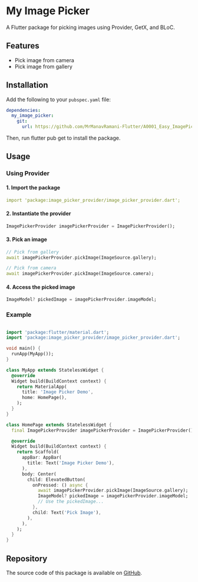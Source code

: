 # My Image Picker

A Flutter package for picking images using Provider, GetX, and BLoC.

## Features

- Pick image from camera
- Pick image from gallery

## Installation

Add the following to your `pubspec.yaml` file:

```yaml
dependencies:
  my_image_picker:
    git:
      url: https://github.com/MrManavRamani-Flutter/A0001_Easy_ImagePicker_Package.git
```

Then, run flutter pub get to install the package.

## Usage
### Using Provider

#### 1. Import the package

```yaml
import 'package:image_picker_provider/image_picker_provider.dart';
```

#### 2. Instantiate the provider
```dart
ImagePickerProvider imagePickerProvider = ImagePickerProvider();
```

#### 3. Pick an image
```dart
// Pick from gallery
await imagePickerProvider.pickImage(ImageSource.gallery);

// Pick from camera
await imagePickerProvider.pickImage(ImageSource.camera);
```

#### 4. Access the picked image
```dart
ImageModel? pickedImage = imagePickerProvider.imageModel;
```

### Example
```dart

import 'package:flutter/material.dart';
import 'package:image_picker_provider/image_picker_provider.dart';

void main() {
  runApp(MyApp());
}

class MyApp extends StatelessWidget {
  @override
  Widget build(BuildContext context) {
    return MaterialApp(
      title: 'Image Picker Demo',
      home: HomePage(),
    );
  }
}

class HomePage extends StatelessWidget {
  final ImagePickerProvider imagePickerProvider = ImagePickerProvider();

  @override
  Widget build(BuildContext context) {
    return Scaffold(
      appBar: AppBar(
        title: Text('Image Picker Demo'),
      ),
      body: Center(
        child: ElevatedButton(
          onPressed: () async {
            await imagePickerProvider.pickImage(ImageSource.gallery);
            ImageModel? pickedImage = imagePickerProvider.imageModel;
            // Use the pickedImage...
          },
          child: Text('Pick Image'),
        ),
      ),
    );
  }
}
```


## Repository

The source code of this package is available on [GitHub](https://github.com/MrManavRamani-Flutter/A0001_Easy_ImagePicker_Package).
